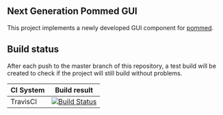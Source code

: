 Next Generation Pommed GUI
--------------------------
This project implements a newly developed GUI component for [pommed][Pommed].

Build status
------------
After each push to the master branch of this repository, a test build will be created to check if the project will still build without problems.

CI System  | Build result
---------- | ------------
TravisCI   | [![Build Status](https://travis-ci.org/thuetz/NGPommedGUI.png?branch=master)](https://travis-ci.org/thuetz/NGPommedGUI)

[Pommed]: https://launchpad.net/pommed
